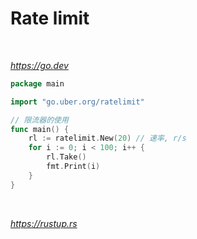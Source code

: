 # Rate limit

<br>

*https://go.dev*

```go
package main

import "go.uber.org/ratelimit"

// 限流器的使用
func main() {
	rl := ratelimit.New(20) // 速率, r/s
	for i := 0; i < 100; i++ {
		rl.Take()
		fmt.Print(i)
	}
}
```

<br>

*https://rustup.rs*
